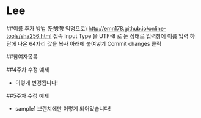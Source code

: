 # Lee

##이름 추가 방법 (단방향 익명으로)
http://emn178.github.io/online-tools/sha256.html 접속
Input Type 을 UTF-8 로 둔 상태로 입력창에 이름 입력
하단에 나온 64자리 값을 복사
아래에 붙여넣기
Commit changes 클릭

##참여자목록

##4주차 수정 예제
- 이렇게 변경됩니다!

##5주차 수정 예제
- sample1 브랜치에만 이렇게 되어있습니다!
